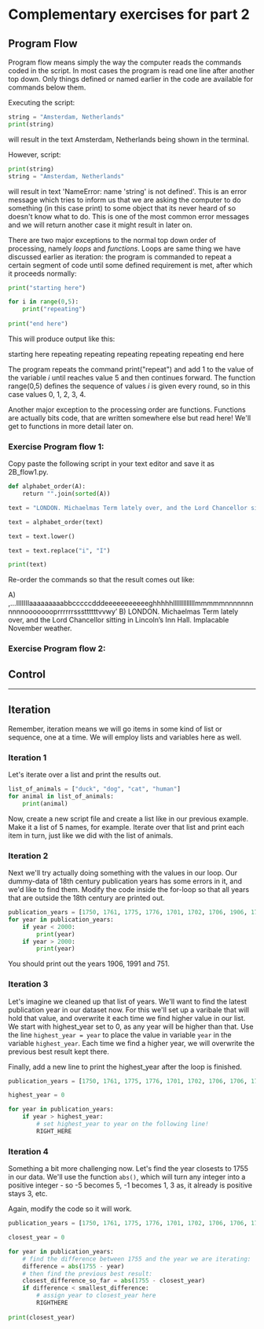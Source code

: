 # Complementary exercises for part 2

## Program Flow

Program flow means simply the way the computer reads the commands coded in the script. In most cases the program is read 
one line after another top down. Only things defined or named earlier in the code are available for commands below them.

Executing the script:
```python
string = "Amsterdam, Netherlands"
print(string)
```
will result in the text
Amsterdam, Netherlands
being shown in the terminal.

However, script:
```python
print(string)
string = "Amsterdam, Netherlands"
```
will result in text 
'NameError: name 'string' is not defined'.
This is an error message which tries to inform us that we are asking the computer to do something (in this case print) 
to some object that its never heard of so doesn't know what to do. This is one of the most common error messages and we
will return another case it might result in later on.

There are two major exceptions to the normal top down order of processing, namely _loops_ and _functions_. Loops are same
thing we have discussed earlier as iteration: the program is commanded to repeat a certain segment of code until some
defined requirement is met, after which it proceeds normally:

```python
print("starting here")

for i in range(0,5):
    print("repeating")
    
print("end here")
```
This will produce output like this:

starting here
repeating
repeating
repeating
repeating
repeating
end here

The program repeats the command print("repeat") and add 1 to the value of the variable _i_ until reaches value 5 and then 
continues forward. The function range(0,5) defines the sequence of values _i_ is given every round, so in this case values
0, 1, 2, 3, 4.

Another major exception to the processing order are functions. Functions are actually bits code, that are written 
somewhere else but read here! We'll get to functions in more detail later on.

### Exercise Program flow 1:

Copy paste the following script in your text editor and save it as 2B_flow1.py.

```python
def alphabet_order(A):
    return "".join(sorted(A))

text = "LONDON. Michaelmas Term lately over, and the Lord Chancellor sitting in Lincoln’s Inn Hall. Implacable November weather."

text = alphabet_order(text)

text = text.lower()

text = text.replace("i", "I")

print(text)
```
Re-order the commands so that the result comes out like:

A)                 ,...IIIIIIIaaaaaaaaabbcccccdddeeeeeeeeeeeghhhhhlllllllllllllmmmmmnnnnnnnnnnnoooooooprrrrrrsssttttttvvwy’
B) LONDON. Michaelmas Term lately over, and the Lord Chancellor sitting in Lincoln’s Inn Hall. Implacable November weather.

### Exercise Program flow 2:




## Control



---

## Iteration

Remember, iteration means we will go items in some kind of list or sequence, one at a time. We will employ lists and variables here as well.

### Iteration 1

Let's iterate over a list and print the results out.

```python
list_of_animals = ["duck", "dog", "cat", "human"]
for animal in list_of_animals:
    print(animal)

```

Now, create a new script file and create a list like in our previous example. Make it a list of 5 names, for example. Iterate over that list and print each item in turn, just like we did with the list of animals.

### Iteration 2

Next we'll try actually doing something with the values in our loop. Our dummy-data of 18th century publication years has some errors in it, and we'd like to find them. Modify the code inside the for-loop so that all years that are outside the 18th century are printed out.

```python
publication_years = [1750, 1761, 1775, 1776, 1701, 1702, 1706, 1906, 1765, 1752, 1991, 751, 1789, 1777, 1711]
for year in publication_years:
    if year < 2000:
        print(year)
    if year > 2000:
        print(year)
```

You should print out the years 1906, 1991 and 751.

### Iteration 3

Let's imagine we cleaned up that list of years. We'll want to find the latest publication year in our dataset now. For this we'll set up a varibale that will hold that value, and overwrite it each time we find higher value in our list. We start with highest_year set to 0, as any year will be higher than that. Use the line `highest_year = year` to place the value in variable `year` in the variable `highest_year`. Each time we find a higher year, we will overwrite the previous best result kept there.

Finally, add a new line to print the highest_year after the loop is finished.

```python
publication_years = [1750, 1761, 1775, 1776, 1701, 1702, 1706, 1706, 1765, 1752, 1791, 1751, 1789, 1777, 1711]

highest_year = 0

for year in publication_years:
    if year > highest_year:
        # set highest_year to year on the following line!
        RIGHT_HERE

```

### Iteration 4

Something a bit more challenging now. Let's find the year closests to 1755 in our data. We'll use the function `abs()`, which will turn any integer into a positive integer - so -5 becomes 5, -1 becomes 1, 3 as, it already is positive stays 3, etc. 

Again, modify the code so it will work.

```python
publication_years = [1750, 1761, 1775, 1776, 1701, 1702, 1706, 1706, 1765, 1752, 1791, 1751, 1789, 1777, 1711]

closest_year = 0

for year in publication_years:
    # find the difference between 1755 and the year we are iterating:
    difference = abs(1755 - year)
    # then find the previous best result:
    closest_difference_so_far = abs(1755 - closest_year)
    if difference < smallest_difference:
        # assign year to closest_year here
        RIGHTHERE
        
print(closest_year)
```


